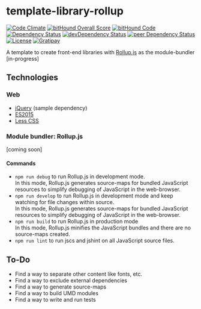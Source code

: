# template-library-rollup

[![Code Climate](https://codeclimate.com/github/myTerminal/template-library-rollup.png)](https://codeclimate.com/github/myTerminal/template-library-rollup)
[![bitHound Overall Score](https://www.bithound.io/github/myTerminal/template-library-rollup/badges/score.svg)](https://www.bithound.io/github/myTerminal/template-library-rollup)
[![bitHound Code](https://www.bithound.io/github/myTerminal/template-library-rollup/badges/code.svg)](https://www.bithound.io/github/myTerminal/template-library-rollup)  
[![Dependency Status](https://david-dm.org/myTerminal/template-library-rollup.svg)](https://david-dm.org/myTerminal/template-library-rollup)
[![devDependency Status](https://david-dm.org/myTerminal/template-library-rollup/dev-status.svg)](https://david-dm.org/myTerminal/template-library-rollup#info=devDependencies)
[![peer Dependency Status](https://david-dm.org/myTerminal/template-library-rollup/peer-status.svg)](https://david-dm.org/myTerminal/template-library-rollup#info=peerDependencies)  
[![License](https://img.shields.io/badge/LICENSE-GPL%20v3.0-blue.svg)](https://www.gnu.org/licenses/gpl.html)
[![Gratipay](http://img.shields.io/gratipay/myTerminal.svg)](https://gratipay.com/myTerminal)  

A template to create front-end libraries with [Rollup.js](https://rollupjs.org) as the module-bundler [in-progress]

## Technologies

### Web

 - [jQuery](https://jquery.com/) (sample dependency)
 - [ES2015](http://es6-features.org/)
 - [Less CSS](http://lesscss.org/)

### Module bundler: Rollup.js

[coming soon]

#### Commands

 - `npm run debug` to run Rollup.js in development mode.  
In this mode, Rollup.js generates source-maps for bundled JavaScript resources to simplify debugging of JavaScript in the web-browser.
 - `npm run develop` to run Rollup.js in development mode and keep watching for file changes within source.  
In this mode, Rollup.js generates source-maps for bundled JavaScript resources to simplify debugging of JavaScript in the web-browser.
 - `npm run build` to run Rollup.js in production mode  
In this mode, Rollup.js minifies the JavaScript bundles and there are no source-maps created.
 - `npm run lint` to run jscs and jshint on all JavaScript source files.

## To-Do

 - Find a way to separate other content like fonts, etc.
 - Find a way to exclude external dependencies
 - Find a way to generate source-maps
 - Find a way to build UMD modules
 - Find a way to write and run tests

